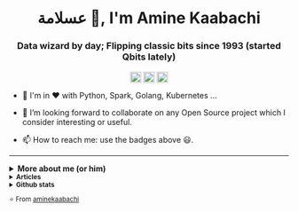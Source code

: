 <h1 align="center"> عسلامة 👋, I'm Amine Kaabachi</h1>
<h3 align="center">Data wizard by day; Flipping classic bits since 1993 (started Qbits lately)</h3>

<p align="center">
<a href="https://www.linkedin.com/in/aminekaabachi/" target="blank"><img align="center" src="https://cdn.jsdelivr.net/npm/simple-icons@3.0.1/icons/linkedin.svg" alt="aminekaabachi" height="20" width="20" /></a>
<a href="https://akaabachi.medium.com/" target="blank"><img align="center" src="https://cdn.jsdelivr.net/npm/simple-icons@3.0.1/icons/medium.svg" alt="@aminekaabachi" height="20" width="20" /></a>
<a href="https://twitter.com/_kaabachi" target="blank"><img align="center" src="https://cdn.jsdelivr.net/npm/simple-icons@3.0.1/icons/twitter.svg" alt="aminekaabachi" height="20" width="20" /></a>
</p>


- 🌱 I'm in ♥ with Python, Spark, Golang, Kubernetes ...

- 👯 I’m looking forward to collaborate on any Open Source project which I consider interesting or useful.

- 📫 How to reach me: use the badges above 😃.

---

<details>
  <summary><b>More about me (or him)</b></summary>
<p align="left">  
<small> 
<hr />
Amine started working on the optimization of underwriting and risk modeling software for reinsurance companies (some of which were presented at the "Data + AI Summit") in Europe, the US and Asia. This background allowed him to work with multiple CSPs and Data solution providers such as Databricks, ICP4Data and Domino.
<br /><br />
Today, he works on the implementation of data platforms and the optimization of data pipelines / architectures.  He can work on different stages of a project: audit, architecture to implementation. The success of his missions relies on the transparent relationship he maintains with his client, his sense of service and the quality of communication with the different people and teams.
<br /><br />
He has helped clients optimize costs up to 10x on projects in production. He adopts a challenger's position and tries to integrate as well as possible to help the teams to understand and master the ins and outs of their projects.<br /><br />
The geek story started long before, Amine was passionate about computer science since childhood. He won many competitions local and international and hackathons.
<hr />
</p>  
</details>

<details>
  <summary><b>Articles</b></summary>
<hr />
  
- [Dunderless Python](https://towardsdatascience.com/dunderless-python-7d7ab634450b)
- [Apache Spark 3.0 Adaptive Query Execution](https://towardsdatascience.com/apache-spark-3-0-adaptive-query-execution-2359e87ae31f)
- [Robust Python with Type Hints](https://towardsdatascience.com/robust-python-with-type-hints-a86632ff56cc)
- [Multi-Stage AKS Deployment and Traffic Routing](https://medium.com/azure-expert/multi-stage-aks-deployment-and-traffic-routing-13b1115ec013)
- [Building a Python SDK for Azure Databricks](https://kaabachi.io/building-python-sdk-for-azure-databricks/)
- [Ways to authenticate Azure Databricks REST API](https://kaabachi.io/ways-to-authenticate-azure-databricks-api/)

<hr />
</details>

<details>
  <summary><b>Github stats</b></summary>
<hr />
  
![GitHub stats](https://github-readme-stats.vercel.app/api?username=aminekaabachi&show_icons=true&hide_border=true)

<img src="https://komarev.com/ghpvc/?username=aminekaabachi&style=flat-square" alt="aminekaabachi" style="line-height:25px" />

<hr />
</details>

⭐️ From [aminekaabachi](https://github.com/aminekaabachi)

